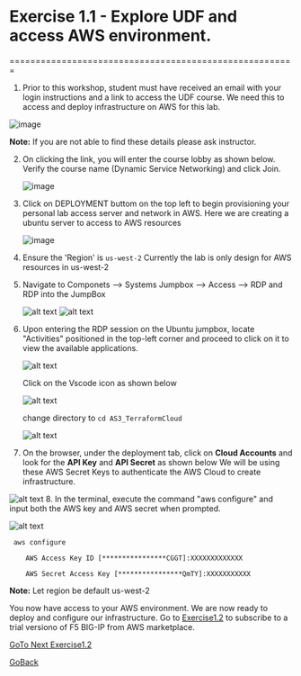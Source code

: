 # Exercise 1.1 - Explore UDF and access AWS environment.
=======================================================
1. Prior to this workshop, student must have received an email with your login instructions and a link to access the UDF course.
   We need this to access and deploy  infrastructure on AWS for this lab. 

  ![image](https://github.com/f5businessdevelopment/bigipworkshop/assets/13858248/290cc6c1-67e9-4c10-a097-aad0a3cb78ef)

   
   **Note:** If you are not able to find these details please ask instructor.
   
2. On clicking the link, you will enter the course lobby as shown below. Verify the course name (Dynamic Service Networking) and click Join.

   ![image](https://github.com/f5businessdevelopment/bigipworkshop/assets/13858248/bd23d537-ea57-4fd8-8786-3d550d9922ce)

   
3. Click on DEPLOYMENT buttom on the top left to begin provisioning your personal lab access server and network in AWS.
   Here we are creating a ubuntu server to access to AWS resources

   ![image](https://github.com/f5businessdevelopment/bigipworkshop/assets/13858248/49df6787-1c1d-41bc-b516-a5091540edb7)


4. Ensure the 'Region' is ``` us-west-2 ```
   Currently the lab is only design for AWS resources in us-west-2

   
5. Navigate to Componets -->  Systems Jumpbox --> Access --> RDP and RDP into the JumpBox

   ![alt text](../images/RDP_Jumpbox.png)
   ![alt text](../images/login.png)
    
6. Upon entering the RDP session on the Ubuntu jumpbox, locate "Activities" positioned in the top-left     corner and proceed to click on it to view the available applications.

   ![alt text](../images/activities.png)

   Click on the Vscode icon as shown below

   ![alt text](../images/vscode.png)

   change directory to ```cd AS3_TerraformCloud```

   ![alt text](../images/terminal.png)

7. On the browser, under the deployment tab, click on **Cloud Accounts** and look for the **API Key** and **API Secret** as shown below
   We will be using these AWS Secret Keys to authenticate the AWS Cloud to create infrastructure.

  ![alt text](../images/console.png)
8. In the terminal, execute the command "aws configure" and input both the AWS key and AWS secret when prompted.

   ![alt text](../images/keys.png)

```
 aws configure

    AWS Access Key ID [****************CGGT]:XXXXXXXXXXXXX

    AWS Secret Access Key [****************QmTY]:XXXXXXXXXXX
```

  **Note:**  Let region be default us-west-2

You now have access to your AWS environment. We are now ready to deploy and configure our infrastructure. Go to [Exercise1.2](../Exercise1.2) to subscribe to a trial versiono of F5 BIG-IP from AWS marketplace. 


[GoTo Next Exercise1.2](../1.2/README.md)

[GoBack](../README.md)
